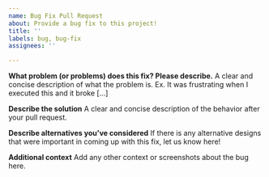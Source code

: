 ```yaml
---
name: Bug Fix Pull Request
about: Provide a bug fix to this project!
title: ''
labels: bug, bug-fix
assignees: ''

---
```


**What problem (or problems) does this fix? Please describe.**
A clear and concise description of what the problem is. Ex. It was frustrating when I executed this and it broke [...]

**Describe the solution**
A clear and concise description of the behavior after your pull request.

**Describe alternatives you've considered**
If there is any alternative designs that were important in coming up with this fix, let us know here!

**Additional context**
Add any other context or screenshots about the bug here.
